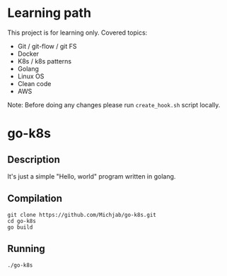 # Learning path

This project is for learning only. 
Covered topics:
  *  Git / git-flow / git FS
  *  Docker
  *  K8s / k8s patterns
  *  Golang
  *  Linux OS
  *  Clean code
  *  AWS

Note: 
Before doing any changes please run `create_hook.sh` script locally.

# go-k8s
## Description
It's just a simple "Hello, world" program written in golang.
## Compilation

    git clone https://github.com/Michjab/go-k8s.git
    cd go-k8s
    go build
## Running

    ./go-k8s

